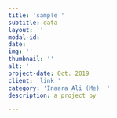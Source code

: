```yaml
---
title: 'sample '
subtitle: data
layout: ''
modal-id: 
date: 
img: ''
thumbnail: ''
alt: ''
project-date: Oct. 2019
client: 'link '
category: 'Inaara Ali (Me)  '
description: a project by

---
```


